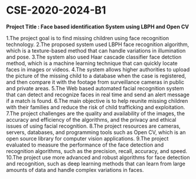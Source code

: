 # CSE-2020-2024-B1
**Project Title : Face based identification System using LBPH and Open CV**

1.The project goal is to find missing children using face recognition technology.
2.The proposed system used LBPH face recognition algorithm, which is a texture-based method that can handle variations in illumination and pose.
3.The system also used Haar cascade classifier face detction method, which is a machine learning technique that can quickly locate faces in images or videos.
4.The system allows higher authorities to upload the picture of the missing child to a database when the case is registered, and then compare it with the footage from surveillance cameras in public and private areas.
5.The Web based automated facial recognition system that can detect and recognize faces in real time and send an alert message if a match is  found.
6.The main objective is to help reunite missing children with their families and reduce the risk of child trafficking and exploitation.
7.The project challenges are the quality and availability of the images, the accuracy and efficiency of the algorithms, and the privacy and ethical issues of using facial recognition.
8.The project resources are cameras, servers, databases, and programming tools such as Open CV, which is an open source library for computer vision applications.
9.The project evaluated to measure the performance of the face detection and recognition algorithms, such as the precision, recall, accuracy,  and speed.
10.The project use more advanced and robust algorithms for face detection and recognition, such as deep learning methods that can learn from large amounts of data and handle complex variations in faces.
